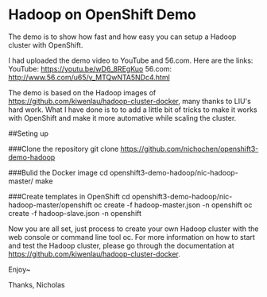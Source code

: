 # Hadoop on OpenShift Demo

The demo is to show how fast and how easy you can setup a Hadoop cluster with OpenShift.

I had uploaded the demo video to YouTube and 56.com. Here are the links:
YouTube: https://youtu.be/wD6_8REgKuo
56.com: http://www.56.com/u65/v_MTQwNTA5NDc4.html

The demo is based on the Hadoop images of https://github.com/kiwenlau/hadoop-cluster-docker, many thanks to LIU's hard work.
What I have done is to to add a little bit of tricks to make it works with OpenShift and make it more automative while scaling the cluster.

##Seting up

###Clone the repository
    git clone https://github.com/nichochen/openshift3-demo-hadoop

###Bulid the Docker image
    cd openshift3-demo-hadoop/nic-hadoop-master/
    make
  
###Create templates in OpenShift
    cd openshift3-demo-hadoop/nic-hadoop-master/openshift
    oc create -f hadoop-master.json -n openshift
    oc create -f hadoop-slave.json -n openshift

Now you are all set, just process to create your own Hadoop cluster with the web console or command line tool oc.
For more information on how to start and test the Hadoop cluster, please go through the documentation at https://github.com/kiwenlau/hadoop-cluster-docker.

Enjoy~

Thanks,
Nicholas
